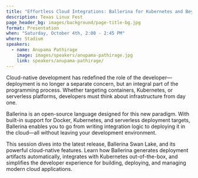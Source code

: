 ```yaml
---
title: "Effortless Cloud Integrations: Ballerina for Kubernetes and Beyond"
description: Texas Linux Fest
page_header_bg: images/background/page-title-bg.jpg
format: Presentation
when: "Saturday, October 4th, 2:00 - 2:45 PM"
where: Stadium
speakers:
  - name: Anupama Pathirage
    image: images/speakers/anupama-pathirage.jpg
    link: speakers/anupama-pathirage/
---
```


Cloud-native development has redefined the role of the developer—deployment is 
no longer a separate concern, but an integral part of the programming process. 
Whether targeting containers, Kubernetes, or serverless platforms, developers 
must think about infrastructure from day one.

Ballerina is an open-source language designed for this new paradigm. With 
built-in support for Docker, Kubernetes, and serverless deployment targets, 
Ballerina enables you to go from writing integration logic to deploying it in 
the cloud—all without leaving your development environment.

This session dives into the latest release, Ballerina Swan Lake, and its 
powerful cloud-native features. Learn how Ballerina generates deployment 
artifacts automatically, integrates with Kubernetes out-of-the-box, and 
simplifies the developer experience for building, deploying, and managing modern
 cloud applications.
